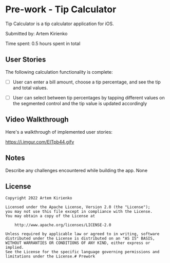# Pre-work - Tip Calculator

Tip Calculator is a tip calculator application for iOS.

Submitted by: Artem Kirienko

Time spent: 0.5 hours spent in total

## User Stories

The following calculation functionality is complete:

* [ ] User can enter a bill amount, choose a tip percentage, and see the tip and total values.
* [ ] User can select between tip percentages by tapping different values on the segmented control and the tip value is updated accordingly


## Video Walkthrough

Here's a walkthrough of implemented user stories:

https://i.imgur.com/EITpb44.gifv

## Notes

Describe any challenges encountered while building the app.
    None

## License

    Copyright 2022 Artem Kirienko

    Licensed under the Apache License, Version 2.0 (the "License");
    you may not use this file except in compliance with the License.
    You may obtain a copy of the License at

        http://www.apache.org/licenses/LICENSE-2.0

    Unless required by applicable law or agreed to in writing, software
    distributed under the License is distributed on an "AS IS" BASIS,
    WITHOUT WARRANTIES OR CONDITIONS OF ANY KIND, either express or implied.
    See the License for the specific language governing permissions and
    limitations under the License.# Prework
 
